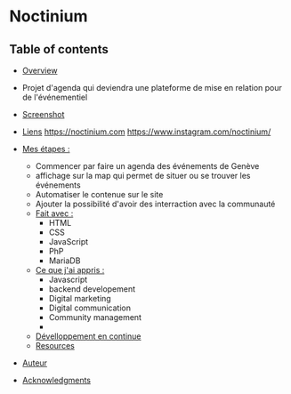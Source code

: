 # Noctinium

## Table of contents

- [Overview](#overview)
-   Projet d'agenda qui deviendra une plateforme de mise en relation pour de l'événementiel 
  - [Screenshot](#screenshot)

  - [Liens](#links)
      https://noctinium.com
      https://www.instagram.com/noctinium/
- [Mes étapes :](#my-process)
    - Commencer par faire un agenda des événements de Genève
    - affichage sur la map qui permet de situer ou se trouver les événements
    - Automatiser le contenue sur le site
    - Ajouter la possibilité d'avoir des interraction avec la communauté 
  - [Fait avec :](#built-with)
      - HTML
      - CSS
      - JavaScript
      - PhP
      - MariaDB
  - [Ce que j'ai appris :](#what-i-learned)
      - Javascript
      - backend developement
      - Digital marketing
      - Digital communication
      - Community management
      - 
  - [Dévelloppement en continue](#continued-development)
  - [Resources](#useful-resources)
- [Auteur](#author)
- [Acknowledgments](#acknowledgments)
